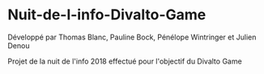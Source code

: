 # Nuit-de-l-info-Divalto-Game
Développé par Thomas Blanc, Pauline Bock, Pénélope Wintringer et Julien Denou


Projet de la nuit de l'info 2018 effectué pour l'objectif du Divalto Game
